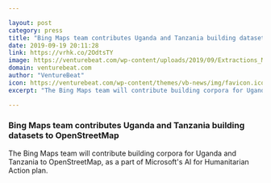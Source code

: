 ```yaml
---

layout: post
category: press
title: "Bing Maps team contributes Uganda and Tanzania building datasets to OpenStreetMap"
date: 2019-09-19 20:11:28
link: https://vrhk.co/2OdtsTY
image: https://venturebeat.com/wp-content/uploads/2019/09/Extractions_MusomaTanzania-e1568922784469.jpg?w=1200&strip=all
domain: venturebeat.com
author: "VentureBeat"
icon: https://venturebeat.com/wp-content/themes/vb-news/img/favicon.ico
excerpt: "The Bing Maps team will contribute building corpora for Uganda and Tanzania to OpenStreetMap, as a part of Microsoft's AI for Humanitarian Action plan."

---
```


### Bing Maps team contributes Uganda and Tanzania building datasets to OpenStreetMap

The Bing Maps team will contribute building corpora for Uganda and Tanzania to OpenStreetMap, as a part of Microsoft's AI for Humanitarian Action plan.